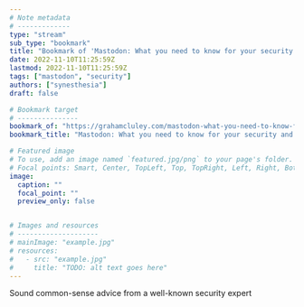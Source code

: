 ```yaml
---
# Note metadata
# -------------
type: "stream"
sub_type: "bookmark"
title: "Bookmark of 'Mastodon: What you need to know for your security and privacy'"
date: 2022-11-10T11:25:59Z
lastmod: 2022-11-10T11:25:59Z
tags: ["mastodon", "security"]
authors: ["synesthesia"]
draft: false

# Bookmark target
# ---------------
bookmark_of: "https://grahamcluley.com/mastodon-what-you-need-to-know-for-your-security-and-privacy/"
bookmark_title: "Mastodon: What you need to know for your security and privacy"

# Featured image
# To use, add an image named `featured.jpg/png` to your page's folder.
# Focal points: Smart, Center, TopLeft, Top, TopRight, Left, Right, BottomLeft, Bottom, BottomRight.
image:
  caption: ""
  focal_point: ""
  preview_only: false


# Images and resources
# --------------------
# mainImage: "example.jpg"
# resources:
#   - src: "example.jpg"
#     title: "TODO: alt text goes here"
---
```

Sound common-sense advice from a well-known security expert
